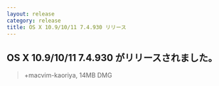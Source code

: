 ```yaml
---
layout: release
category: release
title: OS X 10.9/10/11 7.4.930 リリース
---
```

## OS X 10.9/10/11 7.4.930 がリリースされました。

> +macvim-kaoriya, 14MB DMG

